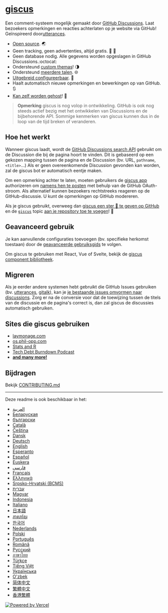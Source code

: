 # [giscus][giscus]

Een comment-systeem mogelijk gemaakt door [GitHub Discussions][discussions]. Laat bezoekers opmerkingen en reacties achterlaten op je website via GitHub! Geïnspireerd door[utterances][utterances].

- [Open source][repo]. 🌏
- Geen tracking, geen advertenties, altijd gratis. 📡 🚫
- Geen database nodig. Alle gegevens worden opgeslagen in GitHub Discussions.:octocat:
- Ondersteund [custom themas][creating-custom-themes]! 🌗
- Ondersteund [meerdere talen][multiple-languages]. 🌐
- [Uitgebreid configureerbaar][advanced-usage]. 🔧
- Haalt automatisch nieuwe opmerkingen en bewerkingen op van GitHub. 🔃
- [Kan zelf worden gehost][self-hosting]! 🤳

> **Opmerking**
> giscus is nog volop in ontwikkeling. GitHub is ook nog steeds actief bezig met het ontwikkelen van Discussions en de bijbehorende API. Sommige kenmerken van giscus kunnen dus in de loop van de tijd breken of veranderen.

## Hoe het werkt

Wanneer giscus laadt, wordt de [GitHub Discussions search API][search-api] gebruikt om de Discussion die bij de pagina hoort te vinden. Dit is gebaseerd op een gekozen mapping tussen de pagina en de Discussion (bv. URL, `pathname`, `<title>`...) Als er geen overeenkomende Discussion gevonden kan worden, zal de giscus bot er automatisch eentje maken.

Om een opmerking achter te laten, moeten gebruikers de [giscus app][giscus-app] authorizeren om [namens hen te posten][authorization] met behulp van de GitHub OAuth-stroom. Als alternatief kunnen bezoekers rechtstreeks reageren op de GitHub-discussie. U kunt de opmerkingen op GitHub modereren.

[giscus]: https://giscus-new.vercel.app/nl
[discussions]: https://docs.github.com/en/discussions
[utterances]: https://github.com/utterance/utterances
[repo]: https://github.com/giscus/giscus
[advanced-usage]: https://github.com/giscus/giscus/blob/main/ADVANCED-USAGE.md
[creating-custom-themes]: https://github.com/giscus/giscus/blob/main/ADVANCED-USAGE.md#data-theme
[multiple-languages]: https://github.com/giscus/giscus/blob/main/CONTRIBUTING.md#adding-localizations
[self-hosting]: https://github.com/giscus/giscus/blob/main/SELF-HOSTING.md
[search-api]: https://docs.github.com/en/graphql/guides/using-the-graphql-api-for-discussions#search
[giscus-app]: https://github.com/apps/giscus-new
[authorization]: https://docs.github.com/en/developers/apps/identifying-and-authorizing-users-for-github-apps

<!-- configuration -->

Als je giscus gebruikt, overweeg dan [giscus een ster 🌟 te geven op GitHub][repo] en de [`giscus`][giscus-topic] topic [aan je repository toe te voegen][topic-howto]! 🎉

## Geavanceerd gebruik

Je kan aanvullende configuraties toevoegen (bv. specifieke herkomst toestaan) door de [geavanceerde gebruiksgids][advanced-usage] te volgen.

Om giscus te gebruiken met React, Vue of Svelte, bekijk de [giscus component bibliotheek][giscus-component].

## Migreren

Als je eerder andere systemen hebt gebruikt die GitHub Issues gebruiken (bv. [utterances][utterances], [gitalk][gitalk]), kan je [je bestaande issues omvormen naar discussions][convert]. Zorg er na de conversie voor dat de toewijzing tussen de titels van de discussie en de pagina's correct is, dan zal giscus de discussies automatisch gebruiken.

## Sites die giscus gebruiken

- [laymonage.com][laymonage-website]
- [os.phil-opp.com][os-phil-opp]
- [Stats and R][statsandr]
- [Tech Debt Burndown Podcast][techdebtburndown]
- [**and many more!**][giscus-topic]

## Bijdragen

Bekijk [CONTRIBUTING.md][contributing]

[giscus-component]: https://github.com/giscus/giscus-component
[repo]: https://github.com/giscus/giscus
[giscus-topic]: https://github.com/topics/giscus
[topic-howto]: https://docs.github.com/en/github/administering-a-repository/classifying-your-repository-with-topics
[advanced-usage]: https://github.com/giscus/giscus/blob/main/ADVANCED-USAGE.md
[utterances]: https://github.com/utterance/utterances
[gitalk]: https://github.com/gitalk/gitalk
[convert]: https://docs.github.com/en/discussions/managing-discussions-for-your-community/moderating-discussions#converting-an-issue-to-a-discussion
[laymonage-website]: https://laymonage.com/posts/giscus
[os-phil-opp]: https://os.phil-opp.com
[statsandr]: https://statsandr.com
[techdebtburndown]: https://techdebtburndown.com
[contributing]: https://github.com/giscus/giscus/blob/main/CONTRIBUTING.md

<!-- end -->

---

Deze readme is ook beschikbaar in het:

- [&lrm;العربية](README.ar.md)
- [Беларуская](README.be.md)
- [български](README.bg.md)
- [Català](README.ca.md)
- [Čeština](README.cs.md)
- [Dansk](README.da.md)
- [Deutsch](README.de.md)
- [English](README.md)
- [Esperanto](README.eo.md)
- [Español](README.es.md)
- [Euskera](README.eu.md)
- [فارسی](README.fa.md)
- [Français](README.fr.md)
- [Ελληνικά](README.gr.md)
- [Srpsko-Hrvatski (BCMS)](README.hbs.md)
- [עברית](README.he.md)
- [Magyar](README.hu.md)
- [Indonesia](README.id.md)
- [Italiano](README.it.md)
- [日本語](README.ja.md)
- [ភាសាខ្មែរ](README.kh.md)
- [한국어](README.ko.md)
- [Nederlands](README.nl.md)
- [Polski](README.pl.md)
- [Português](README.pt.md)
- [Română](README.ro.md)
- [Русский](README.ru.md)
- [ภาษาไทย](README.th.md)
- [Türkçe](README.tr.md)
- [Tiếng Việt](README.vi.md)
- [Українська](README.uk.md)
- [O'zbek](README.uz.md)
- [简体中文](README.zh-CN.md)
- [繁體中文](README.zh-TW.md)
- [香港繁體](README.zh-HK.md)

[![Powered by Vercel](public/powered-by-vercel.svg)][vercel]

[vercel]: https://vercel.com/?utm_source=giscus&utm_campaign=oss
